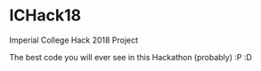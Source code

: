 # ICHack18
Imperial College Hack 2018 Project

The best code you will ever see in this Hackathon (probably) :P :D
